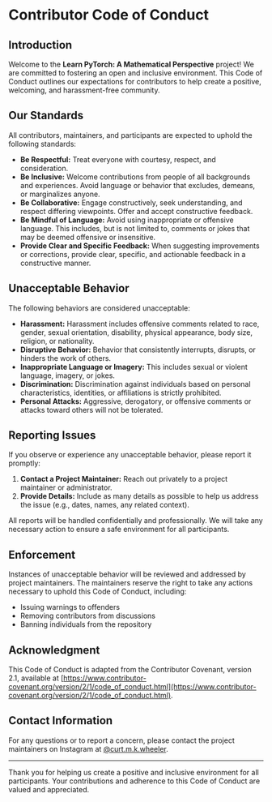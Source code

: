 # Contributor Code of Conduct

## Introduction

Welcome to the **Learn PyTorch: A Mathematical Perspective** project! We are committed to fostering an open and inclusive environment. This Code of Conduct outlines our expectations for contributors to help create a positive, welcoming, and harassment-free community.

## Our Standards

All contributors, maintainers, and participants are expected to uphold the following standards:

- **Be Respectful:** Treat everyone with courtesy, respect, and consideration.
- **Be Inclusive:** Welcome contributions from people of all backgrounds and experiences. Avoid language or behavior that excludes, demeans, or marginalizes anyone.
- **Be Collaborative:** Engage constructively, seek understanding, and respect differing viewpoints. Offer and accept constructive feedback.
- **Be Mindful of Language:** Avoid using inappropriate or offensive language. This includes, but is not limited to, comments or jokes that may be deemed offensive or insensitive.
- **Provide Clear and Specific Feedback:** When suggesting improvements or corrections, provide clear, specific, and actionable feedback in a constructive manner.

## Unacceptable Behavior

The following behaviors are considered unacceptable:

- **Harassment:** Harassment includes offensive comments related to race, gender, sexual orientation, disability, physical appearance, body size, religion, or nationality.
- **Disruptive Behavior:** Behavior that consistently interrupts, disrupts, or hinders the work of others.
- **Inappropriate Language or Imagery:** This includes sexual or violent language, imagery, or jokes.
- **Discrimination:** Discrimination against individuals based on personal characteristics, identities, or affiliations is strictly prohibited.
- **Personal Attacks:** Aggressive, derogatory, or offensive comments or attacks toward others will not be tolerated.

## Reporting Issues

If you observe or experience any unacceptable behavior, please report it promptly:

1. **Contact a Project Maintainer:** Reach out privately to a project maintainer or administrator.
2. **Provide Details:** Include as many details as possible to help us address the issue (e.g., dates, names, any related context).

All reports will be handled confidentially and professionally. We will take any necessary action to ensure a safe environment for all participants.

## Enforcement

Instances of unacceptable behavior will be reviewed and addressed by project maintainers. The maintainers reserve the right to take any actions necessary to uphold this Code of Conduct, including:

- Issuing warnings to offenders
- Removing contributors from discussions
- Banning individuals from the repository

## Acknowledgment

This Code of Conduct is adapted from the Contributor Covenant, version 2.1, available at [https://www.contributor-covenant.org/version/2/1/code_of_conduct.html](https://www.contributor-covenant.org/version/2/1/code_of_conduct.html).

## Contact Information

For any questions or to report a concern, please contact the project maintainers on Instagram at [@curt.m.k.wheeler](https://www.instagram.com/curt.m.wheeler/).

---

Thank you for helping us create a positive and inclusive environment for all participants. Your contributions and adherence to this Code of Conduct are valued and appreciated.
